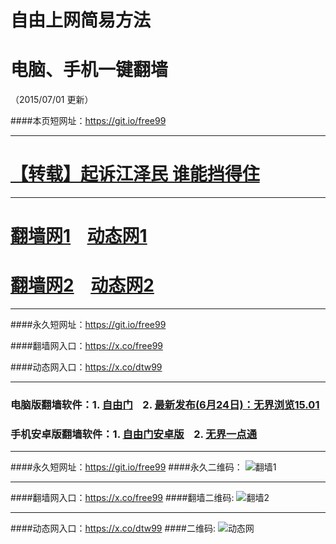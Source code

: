 # 自由上网简易方法
# 电脑、手机一键翻墙
（2015/07/01 更新）

####本页短网址：https://git.io/free99

***

#  <a href="https://github.com/cunzhen99/zhen-news/blob/master/README.md" target="_blank">【转载】起诉江泽民 谁能挡得住</a>

***

# <a href="https://dggchoya06912.cloudfront.net/freetz01.php?id=1" target="_blank">翻墙网1</a>&nbsp;&nbsp;&nbsp;&nbsp;<a href="https://d3uzd7cb4l12h3.cloudfront.net/dttz_01.php/702" target="_blank">动态网1</a>

# <a href="https://x.co/fqw02" target="_blank">翻墙网2</a>&nbsp;&nbsp;&nbsp;&nbsp;<a href="https://x.co/dtw02" target="_blank">动态网2</a>

***

####永久短网址：https://git.io/free99

####翻墙网入口：https://x.co/free99

####动态网入口：https://x.co/dtw99

***

### 电脑版翻墙软件：1. <a href="https://dysnhgglc68sg.cloudfront.net/fga01.php?fid=fg754p.zip" target="_blank">自由门</a>&nbsp;&nbsp;&nbsp;&nbsp;2. <a href="https://dysnhgglc68sg.cloudfront.net/fga01.php?fid=u1501.zip" target="_blank">最新发布(6月24日)：无界浏览15.01</a>

### 手机安卓版翻墙软件：1. <a href="https://dysnhgglc68sg.cloudfront.net/fga01.php?fid=fgma32.apk" target="_blank">自由门安卓版</a>&nbsp;&nbsp;&nbsp;&nbsp;2. <a href="https://dysnhgglc68sg.cloudfront.net/fga01.php?fid=um3.2.apk" target="_blank">无界一点通</a>

***

####永久短网址：https://git.io/free99
####永久二维码：
![翻墙1](https://dysnhgglc68sg.cloudfront.net/pic/yjfq0.png)

***

####翻墙网入口：https://x.co/free99
####翻墙二维码:
![翻墙2](https://dysnhgglc68sg.cloudfront.net/pic/yjfq1.png)

***

####动态网入口：https://x.co/dtw99
####二维码:
![动态网](https://dysnhgglc68sg.cloudfront.net/pic/dtw1.png)
